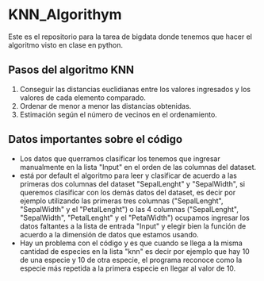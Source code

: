 # KNN_Algorithym
Este es el repositorio para la tarea de bigdata donde tenemos que hacer el algoritmo visto en clase en python.
## Pasos del algoritmo KNN
1. Conseguir las distancias euclidianas entre los valores ingresados y los valores de cada elemento comparado.
2. Ordenar de menor a menor las distancias obtenidas.
3. Estimación según el número de vecinos en el ordenamiento.
## Datos importantes sobre el código
- Los datos que querramos clasificar los tenemos que ingresar manualmente en la lista "Input" en el orden de las columnas del dataset.
- está por default el algoritmo para leer y clasificar de acuerdo a las primeras dos columnas del dataset "SepalLenght" y "SepalWidth", si queremos clasificar con los demás datos del dataset, es decir por ejemplo utilizando las primeras tres columnas ("SepalLenght", "SepalWidth" y el "PetalLenght") o las 4 columnas ("SepalLenght", "SepalWidth", "PetalLenght" y el "PetalWidth") ocupamos ingresar los datos faltantes a la lista de entrada "Input" y elegir bien la función de acuerdo a la dimensión de datos que estamos usando.
- Hay un problema con el código y es que cuando se llega a la misma cantidad de especies en la lista "knn" es decir por ejemplo que hay 10 de una especie y 10 de otra especie, el programa reconoce como la especie más repetida a la primera especie en llegar al valor de 10.
